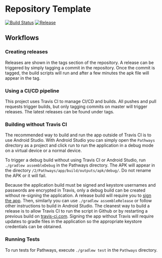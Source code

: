 # Repository Template

[![Build Status](https://travis-ci.org/cs130-w21/template.svg?branch=master)](https://travis-ci.org/cs130-w21/template)
[![Release](https://img.shields.io/github/v/release/cs130-w21/template?label=release)](https://github.com/cs130-w21/template/releases/latest)

## Workflows

### Creating releases

Releases are shown in the tags section of the repository. A release can be triggered by simply tagging a commit in the repository. Once the commit is tagged, the build scripts will run and after a few minutes the apk file will appear in the tag.

### Using a CI/CD pipeline

This project uses Travis CI to manage CI/CD and builds. All pushes and pull requests trigger builds, but only tagging commits on master will trigger releases. The latest releases can be found under tags.

### Building without Travis CI

The recommended way to build and run the app outside of Travis CI is to use Android Studio. With Android Studio you can simply open the `Pathways` directory as a project and click run to run the application in a debug mode on a virtual device or a normal device. 

To trigger a debug build without using Travis CI or Android Studio, run `./gradlew assembleDebug` in the Pathways directory. The APK will appear in the directory `/2/Pathways/app/build/outputs/apk/debug/`. Do not rename the APK or it will fail. 

Because the application build must be signed and keystore usernames and passwords are encrypted in Travis, only a debug build can be created without re-signing the application. A release build will require you to [sign the app](https://developer.android.com/studio/publish/app-signing). Then, similarly you can use `./gradlew assembleRelease` or follow other instructions to build in Android Studio. The cleanest way to build a release is to allow Travis CI to run the script in Github or by restarting a previous build on [travis-ci.com](https://travis-ci.com/). Signing the app without Travis will require updates to gradle files in the application so the appropriate keystore credentials can be obtained.

### Running Tests

To run tests for Pathways, execute `./gradlew test` in the `Pathways` directory.